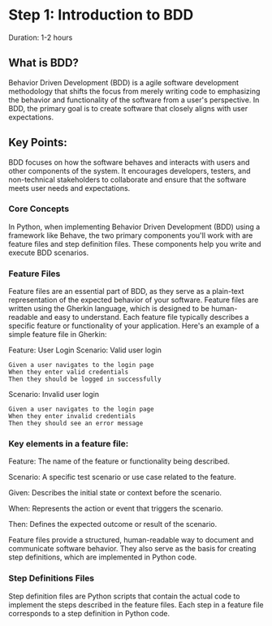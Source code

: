 # Step 1: Introduction to BDD
Duration: 1-2 hours

## What is BDD?
Behavior Driven Development (BDD) is a agile software development methodology that shifts the focus from merely writing code to emphasizing the behavior and functionality of the software from a user's perspective. In BDD, the primary goal is to create software that closely aligns with user expectations.

## Key Points:

BDD focuses on how the software behaves and interacts with users and other components of the system.
It encourages developers, testers, and non-technical stakeholders to collaborate and ensure that the software meets user needs and expectations.

### Core Concepts
In Python, when implementing Behavior Driven Development (BDD) using a framework like Behave, the two primary components you'll work with are feature files and step definition files. These components help you write and execute BDD scenarios.

### Feature Files
Feature files are an essential part of BDD, as they serve as a plain-text representation of the expected behavior of your software. Feature files are written using the Gherkin language, which is designed to be human-readable and easy to understand. Each feature file typically describes a specific feature or functionality of your application. Here's an example of a simple feature file in Gherkin:

Feature: User Login
  Scenario: Valid user login
  
    Given a user navigates to the login page
    When they enter valid credentials
    Then they should be logged in successfully

  Scenario: Invalid user login
  
    Given a user navigates to the login page
    When they enter invalid credentials
    Then they should see an error message

### Key elements in a feature file:

Feature: The name of the feature or functionality being described.

Scenario: A specific test scenario or use case related to the feature.

Given: Describes the initial state or context before the scenario.

When: Represents the action or event that triggers the scenario.

Then: Defines the expected outcome or result of the scenario.

Feature files provide a structured, human-readable way to document and communicate software behavior. They also serve as the basis for creating step definitions, which are implemented in Python code.
    
### Step Definitions Files
Step definition files are Python scripts that contain the actual code to implement the steps described in the feature files. Each step in a feature file corresponds to a step definition in Python code.


